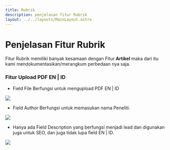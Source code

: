 ```yaml
---
title: Rubrik
description: penjelasan fitur Rubrik
layout: ../../layouts/MainLayout.astro
---
```


# Penjelasan Fitur Rubrik

Fitur Rubrik memiliki banyak kesamaan dengan Fitur **Artikel** maka dari itu kami mendokumentasikan/merangkum perbedaan nya saja.

### Fitur Upload PDF EN | ID

- Field File Berfungsi untuk mengupload PDF EN | ID
 
<img src="https://i.im.ge/2023/03/06/7PW37W.image.png">

- Field Author Berfungsi untuk memasukan nama Peneliti.

<img src="https://i.im.ge/2023/03/06/7PWYC0.image.png">

- Hanya ada Field Description yang berfungsi menjadi lead dan digunakan juga untuk SEO, dan juga tidak lupa field EN | ID. 
  
<img src="https://i.im.ge/2023/03/06/7PAu2y.image.png">
  
